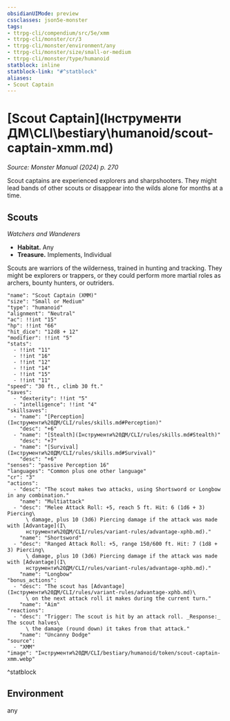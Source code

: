 ```yaml
---
obsidianUIMode: preview
cssclasses: json5e-monster
tags:
- ttrpg-cli/compendium/src/5e/xmm
- ttrpg-cli/monster/cr/3
- ttrpg-cli/monster/environment/any
- ttrpg-cli/monster/size/small-or-medium
- ttrpg-cli/monster/type/humanoid
statblock: inline
statblock-link: "#^statblock"
aliases:
- Scout Captain
---
```

# [Scout Captain](Інструменти ДМ\CLI\bestiary\humanoid/scout-captain-xmm.md)
*Source: Monster Manual (2024) p. 270*  

Scout captains are experienced explorers and sharpshooters. They might lead bands of other scouts or disappear into the wilds alone for months at a time.

## Scouts

*Watchers and Wanderers*

- **Habitat.** Any  
- **Treasure.** Implements, Individual  

Scouts are warriors of the wilderness, trained in hunting and tracking. They might be explorers or trappers, or they could perform more martial roles as archers, bounty hunters, or outriders.

```statblock
"name": "Scout Captain (XMM)"
"size": "Small or Medium"
"type": "humanoid"
"alignment": "Neutral"
"ac": !!int "15"
"hp": !!int "66"
"hit_dice": "12d8 + 12"
"modifier": !!int "5"
"stats":
  - !!int "11"
  - !!int "16"
  - !!int "12"
  - !!int "14"
  - !!int "15"
  - !!int "11"
"speed": "30 ft., climb 30 ft."
"saves":
  - "dexterity": !!int "5"
  - "intelligence": !!int "4"
"skillsaves":
  - "name": "[Perception](Інструменти%20ДМ/CLI/rules/skills.md#Perception)"
    "desc": "+6"
  - "name": "[Stealth](Інструменти%20ДМ/CLI/rules/skills.md#Stealth)"
    "desc": "+7"
  - "name": "[Survival](Інструменти%20ДМ/CLI/rules/skills.md#Survival)"
    "desc": "+6"
"senses": "passive Perception 16"
"languages": "Common plus one other language"
"cr": "3"
"actions":
  - "desc": "The scout makes two attacks, using Shortsword or Longbow in any combination."
    "name": "Multiattack"
  - "desc": "Melee Attack Roll: +5, reach 5 ft. Hit: 6 (1d6 + 3) Piercing\
      \ damage, plus 10 (3d6) Piercing damage if the attack was made with [Advantage](І\
      нструменти%20ДМ/CLI/rules/variant-rules/advantage-xphb.md)."
    "name": "Shortsword"
  - "desc": "Ranged Attack Roll: +5, range 150/600 ft. Hit: 7 (1d8 + 3) Piercing\
      \ damage, plus 10 (3d6) Piercing damage if the attack was made with [Advantage](І\
      нструменти%20ДМ/CLI/rules/variant-rules/advantage-xphb.md)."
    "name": "Longbow"
"bonus_actions":
  - "desc": "The scout has [Advantage](Інструменти%20ДМ/CLI/rules/variant-rules/advantage-xphb.md)\
      \ on the next attack roll it makes during the current turn."
    "name": "Aim"
"reactions":
  - "desc": "Trigger: The scout is hit by an attack roll. _Response:_ The scout halves\
      \ the damage (round down) it takes from that attack."
    "name": "Uncanny Dodge"
"source":
  - "XMM"
"image": "Інструменти%20ДМ/CLI/bestiary/humanoid/token/scout-captain-xmm.webp"
```
^statblock

## Environment

any